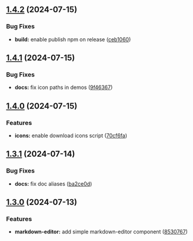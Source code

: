 ## [1.4.2](https://github.com/acronis/ui-component-library/compare/v1.4.1...v1.4.2) (2024-07-15)


### Bug Fixes

* **build:** enable publish npm on release ([ceb1060](https://github.com/acronis/ui-component-library/commit/ceb10605daa6568e9559f38e3e0e60be347e1d12))

## [1.4.1](https://github.com/acronis/ui-component-library/compare/v1.4.0...v1.4.1) (2024-07-15)


### Bug Fixes

* **docs:** fix icon paths in demos ([9f46367](https://github.com/acronis/ui-component-library/commit/9f46367d9276dbac60f5b4bb4acf5a4c3d948f9a))

## [1.4.0](https://github.com/acronis/ui-component-library/compare/v1.3.1...v1.4.0) (2024-07-15)


### Features

* **icons:** enable download icons script ([70cf6fa](https://github.com/acronis/ui-component-library/commit/70cf6faa5f5bbdac8ee8a70f1b557907a647978c))

## [1.3.1](https://github.com/acronis/ui-component-library/compare/v1.3.0...v1.3.1) (2024-07-14)


### Bug Fixes

* **docs:** fix doc aliases ([ba2ce0d](https://github.com/acronis/ui-component-library/commit/ba2ce0d2a6f85d0fc7bde072880f3b93ffcdffaf))

## [1.3.0](https://github.com/acronis/ui-component-library/compare/v1.2.0...v1.3.0) (2024-07-13)


### Features

* **markdown-editor:** add simple markdown-editor component ([8530767](https://github.com/acronis/ui-component-library/commit/8530767435beb19732aa05aa438cba44ee6391b8))

